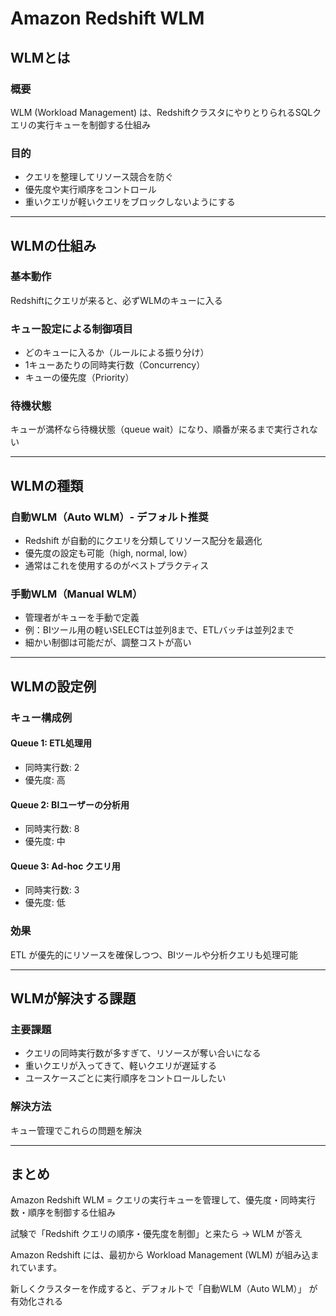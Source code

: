 # Amazon Redshift WLM

## WLMとは

### 概要
WLM (Workload Management) は、RedshiftクラスタにやりとりられるSQLクエリの実行キューを制御する仕組み

### 目的
- クエリを整理してリソース競合を防ぐ
- 優先度や実行順序をコントロール
- 重いクエリが軽いクエリをブロックしないようにする

---

## WLMの仕組み

### 基本動作
Redshiftにクエリが来ると、必ずWLMのキューに入る

### キュー設定による制御項目
- どのキューに入るか（ルールによる振り分け）
- 1キューあたりの同時実行数（Concurrency）
- キューの優先度（Priority）

### 待機状態
キューが満杯なら待機状態（queue wait）になり、順番が来るまで実行されない

---

## WLMの種類

### 自動WLM（Auto WLM）- デフォルト推奨
- Redshift が自動的にクエリを分類してリソース配分を最適化
- 優先度の設定も可能（high, normal, low）
- 通常はこれを使用するのがベストプラクティス

### 手動WLM（Manual WLM）
- 管理者がキューを手動で定義
- 例：BIツール用の軽いSELECTは並列8まで、ETLバッチは並列2まで
- 細かい制御は可能だが、調整コストが高い

---

## WLMの設定例

### キュー構成例

#### Queue 1: ETL処理用
- 同時実行数: 2
- 優先度: 高

#### Queue 2: BIユーザーの分析用
- 同時実行数: 8
- 優先度: 中

#### Queue 3: Ad-hoc クエリ用
- 同時実行数: 3
- 優先度: 低

### 効果
ETL が優先的にリソースを確保しつつ、BIツールや分析クエリも処理可能

---

## WLMが解決する課題

### 主要課題
- クエリの同時実行数が多すぎて、リソースが奪い合いになる
- 重いクエリが入ってきて、軽いクエリが遅延する
- ユースケースごとに実行順序をコントロールしたい

### 解決方法
キュー管理でこれらの問題を解決

---

## まとめ

Amazon Redshift WLM = クエリの実行キューを管理して、優先度・同時実行数・順序を制御する仕組み

試験で「Redshift クエリの順序・優先度を制御」と来たら → WLM が答え

Amazon Redshift には、最初から Workload Management (WLM) が組み込まれています。

新しくクラスターを作成すると、デフォルトで「自動WLM（Auto WLM）」 が有効化される